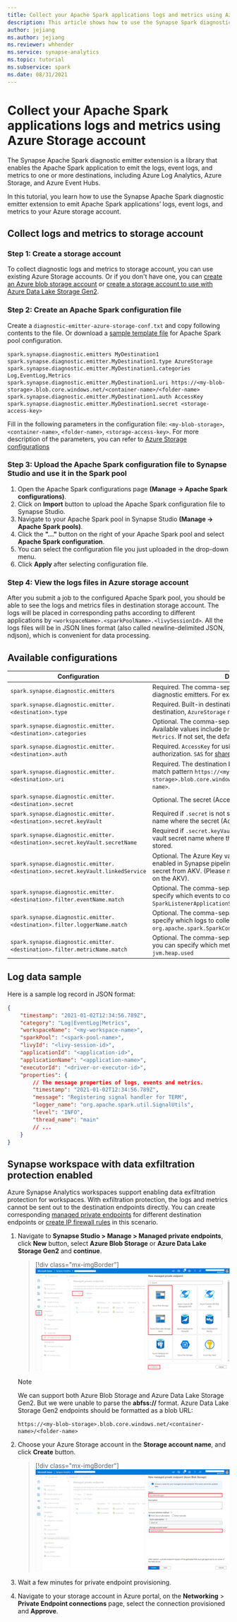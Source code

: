 ```yaml
---
title: Collect your Apache Spark applications logs and metrics using Azure Storage account
description: This article shows how to use the Synapse Spark diagnostic emitter extension to collect logs, event logs and metrics.cluster and learn how to integrate the Grafana dashboards.
author: jejiang
ms.author: jejiang
ms.reviewer: whhender
ms.service: synapse-analytics
ms.topic: tutorial
ms.subservice: spark
ms.date: 08/31/2021
---
```


# Collect your Apache Spark applications logs and metrics using Azure Storage account

The Synapse Apache Spark diagnostic emitter extension is a library that enables the Apache Spark application to emit the logs, event logs, and metrics to one or more destinations, including Azure Log Analytics, Azure Storage, and Azure Event Hubs. 

In this tutorial, you learn how to use the Synapse Apache Spark diagnostic emitter extension to emit Apache Spark applications’ logs, event logs, and metrics to your Azure storage account.

## Collect logs and metrics to storage account

### Step 1: Create a storage account

To collect diagnostic logs and metrics to storage account, you can use existing Azure Storage accounts. Or if you don't have one, you can [create an Azure blob storage account](../../storage/common/storage-account-create.md) or [create a storage account to use with Azure Data Lake Storage Gen2](../../storage/blobs/create-data-lake-storage-account.md).

### Step 2: Create an Apache Spark configuration file

Create a `diagnostic-emitter-azure-storage-conf.txt` and copy following contents to the file. Or download a [sample template file](https://go.microsoft.com/fwlink/?linkid=2169375) for Apache Spark pool configuration.

```
spark.synapse.diagnostic.emitters MyDestination1
spark.synapse.diagnostic.emitter.MyDestination1.type AzureStorage
spark.synapse.diagnostic.emitter.MyDestination1.categories Log,EventLog,Metrics
spark.synapse.diagnostic.emitter.MyDestination1.uri https://<my-blob-storage>.blob.core.windows.net/<container-name>/<folder-name>
spark.synapse.diagnostic.emitter.MyDestination1.auth AccessKey
spark.synapse.diagnostic.emitter.MyDestination1.secret <storage-access-key>
```

Fill in the following parameters in the configuration file: `<my-blob-storage>`, `<container-name>`, `<folder-name>`, `<storage-access-key>`.
For more description of the parameters, you can refer to [Azure Storage configurations](#available-configurations)

### Step 3: Upload the Apache Spark configuration file to Synapse Studio and use it in the Spark pool

1. Open the Apache Spark configurations page **(Manage -> Apache Spark configurations)**.
2. Click on **Import** button to upload the Apache Spark configuration file to Synapse Studio.
3. Navigate to your Apache Spark pool in Synapse Studio **(Manage -> Apache Spark pools)**.
4. Click the **"..."** button on the right of your Apache Spark pool and select **Apache Spark configuration**.
5. You can select the configuration file you just uploaded in the drop-down menu.
6. Click **Apply** after selecting configuration file.

### Step 4: View the logs files in Azure storage account

After you submit a job to the configured Apache Spark pool, you should be able to see the logs and metrics files in destination storage account.
The logs will be placed in corresponding paths according to different applications by `<workspaceName>.<sparkPoolName>.<livySessionId>`.
All the logs files will be in JSON lines format (also called newline-delimited JSON, ndjson), which is convenient for data processing.

## Available configurations

| Configuration | Description |
| --- | --- |
| `spark.synapse.diagnostic.emitters`                                         | Required. The comma-separated destination names of diagnostic emitters. For example, `MyDest1,MyDest2` |
| `spark.synapse.diagnostic.emitter.<destination>.type`                       | Required. Built-in destination type. To enable Azure storage destination, `AzureStorage` needs to be included in this field. |
| `spark.synapse.diagnostic.emitter.<destination>.categories`                 | Optional. The comma-separated selected log categories. Available values include `DriverLog`, `ExecutorLog`, `EventLog`, `Metrics`. If not set, the default value is **all** categories. |
| `spark.synapse.diagnostic.emitter.<destination>.auth`                       | Required. `AccessKey` for using storage account [access key](../../storage/common/storage-account-keys-manage.md) authorization. `SAS` for [shared access signatures](../../storage/common/storage-sas-overview.md) authorization. |
| `spark.synapse.diagnostic.emitter.<destination>.uri`                        | Required. The destination blob container folder uri. Should match pattern `https://<my-blob-storage>.blob.core.windows.net/<container-name>/<folder-name>`. |
| `spark.synapse.diagnostic.emitter.<destination>.secret`                     | Optional. The secret (AccessKey or SAS) content. |
| `spark.synapse.diagnostic.emitter.<destination>.secret.keyVault`            | Required if `.secret` is not specified. The [Azure Key vault](../../key-vault/general/overview.md) name where the secret (AccessKey or SAS) is stored. |
| `spark.synapse.diagnostic.emitter.<destination>.secret.keyVault.secretName` | Required if `.secret.keyVault` is specified. The Azure Key vault secret name where the secret (AccessKey or SAS) is stored. |
| `spark.synapse.diagnostic.emitter.<destination>.secret.keyVault.linkedService` | Optional. The Azure Key vault linked service name. When enabled in Synapse pipeline, this is necessary to obtain the secret from AKV. (Please make sure MSI has read permission on the AKV). |
| `spark.synapse.diagnostic.emitter.<destination>.filter.eventName.match`     | Optional. The comma-separated spark event names, you can specify which events to collect. For example: `SparkListenerApplicationStart,SparkListenerApplicationEnd` |
| `spark.synapse.diagnostic.emitter.<destination>.filter.loggerName.match`    | Optional. The comma-separated log4j logger names, you can specify which logs to collect. For example: `org.apache.spark.SparkContext,org.example.Logger` |
| `spark.synapse.diagnostic.emitter.<destination>.filter.metricName.match`    | Optional. The comma-separated spark metric name suffixes, you can specify which metrics to collect. For example: `jvm.heap.used` |

## Log data sample

Here is a sample log record in JSON format:

```json
{
    "timestamp": "2021-01-02T12:34:56.789Z",
    "category": "Log|EventLog|Metrics",
    "workspaceName": "<my-workspace-name>",
    "sparkPool": "<spark-pool-name>",
    "livyId": "<livy-session-id>",
    "applicationId": "<application-id>",
    "applicationName": "<application-name>",
    "executorId": "<driver-or-executor-id>",
    "properties": {
        // The message properties of logs, events and metrics.
        "timestamp": "2021-01-02T12:34:56.789Z",
        "message": "Registering signal handler for TERM",
        "logger_name": "org.apache.spark.util.SignalUtils",
        "level": "INFO",
        "thread_name": "main"
        // ...
    }
}
```

## Synapse workspace with data exfiltration protection enabled

Azure Synapse Analytics workspaces support enabling data exfiltration protection for workspaces. With exfiltration protection, the logs and metrics cannot be sent out to the destination endpoints directly. You can create corresponding [managed private endpoints](../../synapse-analytics/security/synapse-workspace-managed-private-endpoints.md) for different destination endpoints or [create IP firewall rules](../../synapse-analytics/security/synapse-workspace-ip-firewall.md) in this scenario.


1. Navigate to **Synapse Studio > Manage > Managed private endpoints**, click **New** button, select **Azure Blob Storage** or **Azure Data Lake Storage Gen2** and **continue**.
   > [!div class="mx-imgBorder"]
   > ![Create managed private endpoint 1](./media/azure-synapse-diagnostic-emitters-azure-storage/create-private-endpoint-1.png)

    > [!NOTE]
    >
    > We can support both Azure Blob Storage and Azure Data Lake Storage Gen2.
    > But we were unable to parse the **abfss://** format. Azure Data Lake Storage Gen2 endpoints should be formatted as a blob URL:
    >
    > ```
    > https://<my-blob-storage>.blob.core.windows.net/<container-name>/<folder-name> 
    > ```

2. Choose your Azure Storage account in the **Storage account name**, and click **Create** button.
   > [!div class="mx-imgBorder"]
   > ![Create managed private endpoint 2](./media/azure-synapse-diagnostic-emitters-azure-storage/create-private-endpoint-2.png)
3. Wait a few minutes for private endpoint provisioning.
4. Navigate to your storage account in Azure portal, on the **Networking** > **Private Endpoint connections** page, select the connection provisioned and **Approve**.


